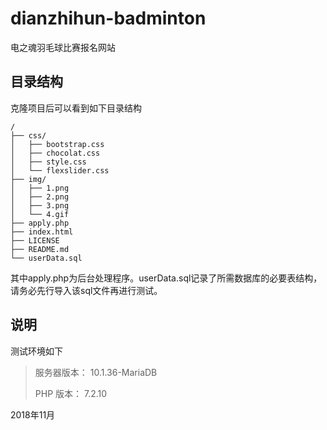 # dianzhihun-badminton
电之魂羽毛球比赛报名网站

## 目录结构

克隆项目后可以看到如下目录结构

    /
    ├── css/
    │   ├── bootstrap.css
    │   ├── chocolat.css
    │   ├── style.css
    │   └── flexslider.css
    ├── img/
    │   ├── 1.png
    │   ├── 2.png
    │   ├── 3.png
    │   └── 4.gif
    ├── apply.php
    ├── index.html
    ├── LICENSE
    ├── README.md
    └── userData.sql

其中apply.php为后台处理程序。userData.sql记录了所需数据库的必要表结构，请务必先行导入该sql文件再进行测试。

## 说明

测试环境如下

>服务器版本： 10.1.36-MariaDB
>
>PHP 版本： 7.2.10

2018年11月
